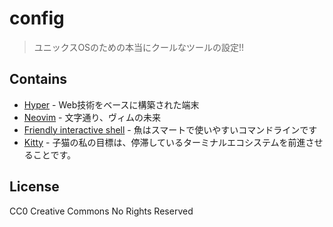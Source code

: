 # config
> ユニックスOSのための本当にクールなツールの設定!!

## Contains
- [Hyper](hyper.is) - Web技術をベースに構築された端末
- [Neovim](neovim.io) - 文字通り、ヴィムの未来
- [Friendly interactive shell](fishshell.com) - 魚はスマートで使いやすいコマンドラインです
- [Kitty](https://sw.kovidgoyal.net/kitty) - 子猫の私の目標は、停滞しているターミナルエコシステムを前進させることです。

## License
CC0 Creative Commons No Rights Reserved
